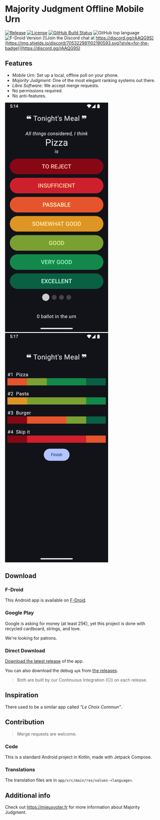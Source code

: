 # Majority Judgment Offline Mobile Urn


[![Release](https://img.shields.io/github/v/release/MieuxVoter/majority-judgment-offline-urn-android?sort=semver&style=for-the-badge)](https://github.com/MieuxVoter/majority-judgment-offline-urn-android/releases)
[![License](https://img.shields.io/github/license/MieuxVoter/majority-judgment-offline-urn-android?style=for-the-badge)](./LICENSE)
[![GitHub Build Status](https://img.shields.io/github/actions/workflow/status/MieuxVoter/majority-judgment-offline-urn-android/android.yml?style=for-the-badge)](https://github.com/MieuxVoter/majority-judgment-offline-urn-android/actions/workflows/android.yml)
![GitHub top language](https://img.shields.io/github/languages/top/MieuxVoter/majority-judgment-offline-urn-android?style=for-the-badge)
![F-Droid Version](https://img.shields.io/f-droid/v/com.illiouchine.jm?style=for-the-badge)
[![Join the Discord chat at https://discord.gg/rAAQG9S](https://img.shields.io/discord/705322981102190593.svg?style=for-the-badge)](https://discord.gg/rAAQG9S)


## Features

- *Mobile Urn*: Set up a local, offline poll on your phone.
- *Majority Judgment*: One of the most elegant ranking systems out there.
- *Libre Software*: We accept merge requests.
- No permissions required.
- No anti-features.

<p>
  <img src="metadata/en-US/images/phoneScreenshots/1.png" alt="Screenshot of the voting screen of the application." />
  <img src="metadata/en-US/images/phoneScreenshots/2.png" alt="Screenshot of the results screen of the application" />
</p>


## Download

### F-Droid

This Android app is available on [F-Droid](https://f-droid.org/en/packages/com.illiouchine.jm).

### Google Play

Google is asking for money (at least 25€), yet this project is done with recycled cardboard, strings, and love.

We're looking for patrons.

### Direct Download

[Download the latest release](https://github.com/MieuxVoter/majority-judgment-offline-urn-android/releases/latest/download/app-release.apk) of the app.

You can also download the debug `apk` from [the releases](https://github.com/MieuxVoter/majority-judgment-offline-urn-android/releases).

> Both are built by our Continuous Integration (CI) on each release.


## Inspiration

There used to be a similar app called _"Le Choix Commun"_.


## Contribution

> Merge requests are welcome.

### Code

This is a standard Android project in Kotlin, made with Jetpack Compose.

### Translations

The translation files are in `app/src/main/res/values-<language>`.


## Additional info

Check out https://mieuxvoter.fr for more information about Majority Judgment.
 
